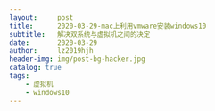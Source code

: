 ```yaml
---
layout:     post
title:      2020-03-29-mac上利用vmware安装windows10
subtitle:   解决双系统与虚拟机之间的决定
date:       2020-03-29
author:     lz2019hjh
header-img: img/post-bg-hacker.jpg
catalog: true
tags:
    - 虚拟机
    - windows10
---
```


